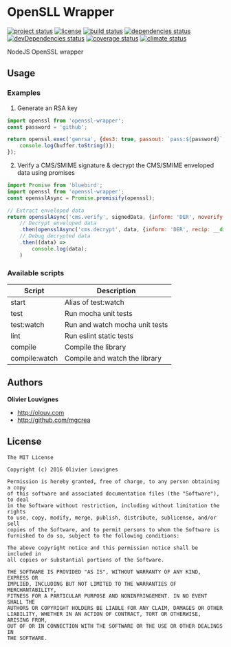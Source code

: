 # OpenSLL Wrapper

[![project status](https://img.shields.io/badge/status-stable-green.svg?style=flat)](https://github.com/mgcrea/node-openssl-wrapper) [![license](https://img.shields.io/github/license/mgcrea/node-openssl-wrapper.svg?style=flat)](https://tldrlegal.com/license/mit-license) [![build status](http://img.shields.io/travis/mgcrea/node-openssl-wrapper/master.svg?style=flat)](http://travis-ci.org/mgcrea/node-openssl-wrapper) [![dependencies status](https://img.shields.io/david/mgcrea/node-openssl-wrapper.svg?style=flat)](https://david-dm.org/mgcrea/node-openssl-wrapper) [![devDependencies status](https://img.shields.io/david/dev/mgcrea/node-openssl-wrapper.svg?style=flat)](https://david-dm.org/mgcrea/node-openssl-wrapper#info=devDependencies) [![coverage status](http://img.shields.io/codeclimate/coverage/github/mgcrea/node-openssl-wrapper.svg?style=flat)](https://codeclimate.com/github/mgcrea/node-openssl-wrapper) [![climate status](https://img.shields.io/codeclimate/github/mgcrea/node-openssl-wrapper.svg?style=flat)](https://codeclimate.com/github/mgcrea/node-openssl-wrapper)

NodeJS OpenSSL wrapper

## Usage

### Examples

1. Generate an RSA key

``` javascript
import openssl from 'openssl-wrapper';
const password = 'github';

return openssl.exec('genrsa', {des3: true, passout: `pass:${password}`, '2048': false}, function(err, buffer) {
	console.log(buffer.toString());
});
```

2. Verify a CMS/SMIME signature & decrypt the CMS/SMIME enveloped data using promises

``` javascript
import Promise from 'bluebird';
import openssl from 'openssl-wrapper';
const opensslAsync = Promise.promisify(openssl);

// Extract enveloped data
return opensslAsync('cms.verify', signedData, {inform: 'DER', noverify: true})
	// Decrypt enveloped data
	.then(opensslAsync('cms.decrypt', data, {inform: 'DER', recip: __dirname + '/myCertificate.crt', inkey: __dirname + '/myCertificate.key'}))
	// Debug decrypted data
	.then((data) =>
		console.log(data);
	)
```

### Available scripts

| **Script** | **Description** |
|----------|-------|
| start | Alias of test:watch |
| test | Run mocha unit tests |
| test:watch | Run and watch mocha unit tests |
| lint | Run eslint static tests |
| compile | Compile the library |
| compile:watch | Compile and watch the library |


## Authors

**Olivier Louvignes**

+ http://olouv.com
+ http://github.com/mgcrea


## License

```
The MIT License

Copyright (c) 2016 Olivier Louvignes

Permission is hereby granted, free of charge, to any person obtaining a copy
of this software and associated documentation files (the "Software"), to deal
in the Software without restriction, including without limitation the rights
to use, copy, modify, merge, publish, distribute, sublicense, and/or sell
copies of the Software, and to permit persons to whom the Software is
furnished to do so, subject to the following conditions:

The above copyright notice and this permission notice shall be included in
all copies or substantial portions of the Software.

THE SOFTWARE IS PROVIDED "AS IS", WITHOUT WARRANTY OF ANY KIND, EXPRESS OR
IMPLIED, INCLUDING BUT NOT LIMITED TO THE WARRANTIES OF MERCHANTABILITY,
FITNESS FOR A PARTICULAR PURPOSE AND NONINFRINGEMENT. IN NO EVENT SHALL THE
AUTHORS OR COPYRIGHT HOLDERS BE LIABLE FOR ANY CLAIM, DAMAGES OR OTHER
LIABILITY, WHETHER IN AN ACTION OF CONTRACT, TORT OR OTHERWISE, ARISING FROM,
OUT OF OR IN CONNECTION WITH THE SOFTWARE OR THE USE OR OTHER DEALINGS IN
THE SOFTWARE.
```
